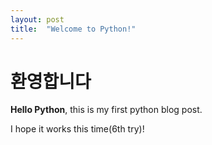 ```yaml
---
layout: post
title:  "Welcome to Python!"
---
```


# 환영합니다

**Hello Python**, this is my first python blog post.

I hope it works this time(6th try)!
